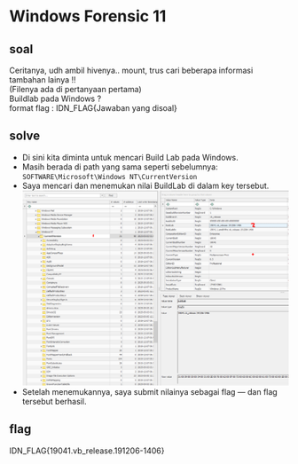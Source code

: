 # Windows Forensic 11
## soal
Ceritanya, udh ambil hivenya.. mount, trus cari beberapa informasi tambahan lainya !! \
(Filenya ada di pertanyaan pertama) \
Buildlab pada Windows ? \
format flag : IDN_FLAG{Jawaban yang disoal}

## solve
- Di sini kita diminta untuk mencari Build Lab pada Windows.
- Masih berada di path yang sama seperti sebelumnya: ```SOFTWARE\Microsoft\Windows NT\CurrentVersion```
- Saya mencari dan menemukan nilai BuildLab di dalam key tersebut.
  ![alt text](<images/Windows Forensic 11/image.png>)
- Setelah menemukannya, saya submit nilainya sebagai flag — dan flag tersebut berhasil.

## flag
IDN_FLAG{19041.vb_release.191206-1406}